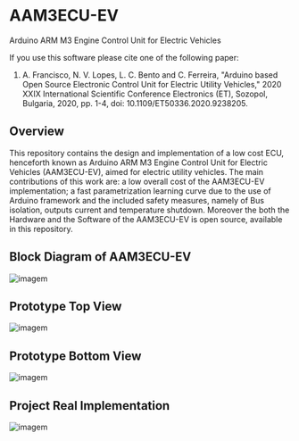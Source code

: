 # AAM3ECU-EV
Arduino ARM M3 Engine Control Unit for Electric Vehicles

If you use this software please cite one of the following paper:
1) A. Francisco, N. V. Lopes, L. C. Bento and C. Ferreira, "Arduino based Open Source Electronic Control Unit for Electric Utility Vehicles," 2020 XXIX International Scientific Conference Electronics (ET), Sozopol, Bulgaria, 2020, pp. 1-4, 
doi: 10.1109/ET50336.2020.9238205.

## Overview
This repository contains the design and implementation of a low cost ECU, henceforth known as Arduino ARM M3 Engine Control Unit for Electric Vehicles (AAM3ECU-EV), aimed for electric utility vehicles. The main contributions of this work are: a low overall cost of the AAM3ECU-EV implementation; a fast parametrization learning curve due to the use of Arduino framework and the included safety measures, namely  of Bus isolation, outputs current and temperature shutdown. Moreover the both the Hardware and the Software of the AAM3ECU-EV is open source, available in this repository.

## Block Diagram of AAM3ECU-EV
![imagem](https://user-images.githubusercontent.com/68593587/88094065-d9e7e480-cb8a-11ea-95c8-3659049fcc7d.png)

## Prototype Top View
![imagem](https://user-images.githubusercontent.com/68593587/88093504-00595000-cb8a-11ea-9a7c-dd02dda2674d.png)

## Prototype Bottom View
![imagem](https://user-images.githubusercontent.com/68593587/88093611-27b01d00-cb8a-11ea-9600-72fe2bc22aee.png)

## Project Real Implementation
![imagem](https://user-images.githubusercontent.com/68593587/88093673-3dbddd80-cb8a-11ea-810b-936a4aebc886.png)

